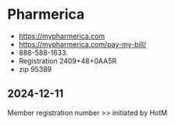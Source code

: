 # Pharmerica

* https://mypharmerica.com
* https://mypharmerica.com/pay-my-bill/
* 888-588-1633.
* Registration 2409+48+0AA5R
* zip 95389


## 2024-12-11

Member registration number >> initiated by HotM
